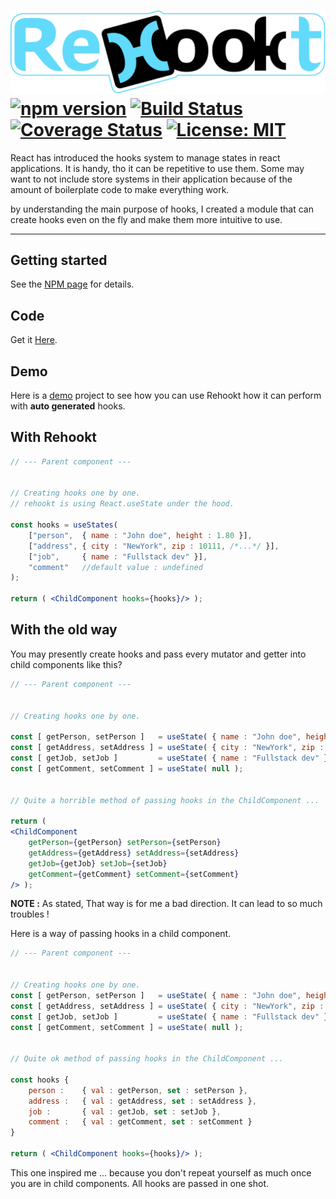 # <img id="rehookt-logo" src="https://raw.githubusercontent.com/ManuUseGitHub/Rehookt/master/rehookt_logo.svg"> <br/>[![npm version](https://badge.fury.io/js/rehookt.svg)](https://badge.fury.io/js/rehookt) [![Build Status](https://travis-ci.com/ManuUseGitHub/Rehookt.svg?branch=master)](https://travis-ci.com/ManuUseGitHub/Rehookt) [![Coverage Status](https://coveralls.io/repos/github/ManuUseGitHub/Rehookt/badge.svg?branch=master)](https://coveralls.io/github/ManuUseGitHub/Rehookt?branch=master) [![License: MIT](https://img.shields.io/badge/License-MIT-61dafb.svg)](https://github.com/ManuUseGitHub/Rehookt/blob/master/LICENSE)

React has introduced the hooks system to manage states in react applications. It is handy, tho it can be repetitive to use them. Some may want to not include store systems in their application because of the amount of boilerplate code to make everything work.

by understanding the main purpose of hooks, I created a module that can create hooks even on the fly and make them more intuitive to use.

**** 
## Getting started
See the [NPM page](https://www.npmjs.com/package/rehookt) for details.

## Code 
Get it [Here](https://github.com/ManuUseGitHub/Rehookt/blob/master/rehookt/index.js).

## Demo
Here is a [demo](https://rehookt-demo.herokuapp.com/) project to see how you can use Rehookt how it can perform with **auto generated** hooks.

## With Rehookt
```jsx
// --- Parent component ---


// Creating hooks one by one.
// rehookt is using React.useState under the hood.

const hooks = useStates(
    ["person",  { name : "John doe", height : 1.80 }],
    ["address", { city : "NewYork", zip : 10111, /*...*/ }],
    ["job",     { name : "Fullstack dev" }],
    "comment"   //default value : undefined
);

return ( <ChildComponent hooks={hooks}/> );
```

## With the old way

You may presently create hooks and pass every mutator and getter into child components like this?
```jsx
// --- Parent component ---


// Creating hooks one by one.

const [ getPerson, setPerson ]   = useState( { name : "John doe", height : 1.80 } );
const [ getAddress, setAddress ] = useState( { city : "NewYork", zip : 10111, /*...*/ } );
const [ getJob, setJob ]         = useState( { name : "Fullstack dev" } );
const [ getComment, setComment ] = useState( null );


// Quite a horrible method of passing hooks in the ChildComponent ...

return (
<ChildComponent 
    getPerson={getPerson} setPerson={setPerson} 
    getAddress={getAddress} setAddress={setAddress} 
    getJob={getJob} setJob={setJob} 
    getComment={getComment} setComment={setComment} 
/> );
```
**NOTE :** As stated, That way is for me a bad direction. It can lead to so much troubles !

Here is a way of passing hooks in a child component. 
```jsx
// --- Parent component ---


// Creating hooks one by one.
const [ getPerson, setPerson ]   = useState( { name : "John doe", height : 1.80 } );
const [ getAddress, setAddress ] = useState( { city : "NewYork", zip : 10111, /*...*/ } );
const [ getJob, setJob ]         = useState( { name : "Fullstack dev" } );
const [ getComment, setComment ] = useState( null );


// Quite ok method of passing hooks in the ChildComponent ...

const hooks { 
    person :    { val : getPerson, set : setPerson },
    address :   { val : getAddress, set : setAddress },
    job :       { val : getJob, set : setJob },
    comment :   { val : getComment, set : setComment }
}

return ( <ChildComponent hooks={hooks}/> );
```
This one inspired me ... because you don't repeat yourself as much once you are in child components. All hooks are passed in one shot.
